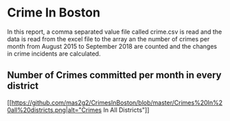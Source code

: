 # Crime In Boston

In this report, a comma separated value file called crime.csv is read and the data
is read from the excel file to the array an the number of crimes per month from 
August 2015 to September 2018 are counted and the changes in crime incidents are 
calculated.

## Number of Crimes committed per month in every district
[[https://github.com/mas2g2/CrimesInBoston/blob/master/Crimes%20In%20all%20districts.png|alt="Crimes In All Districts"]]
